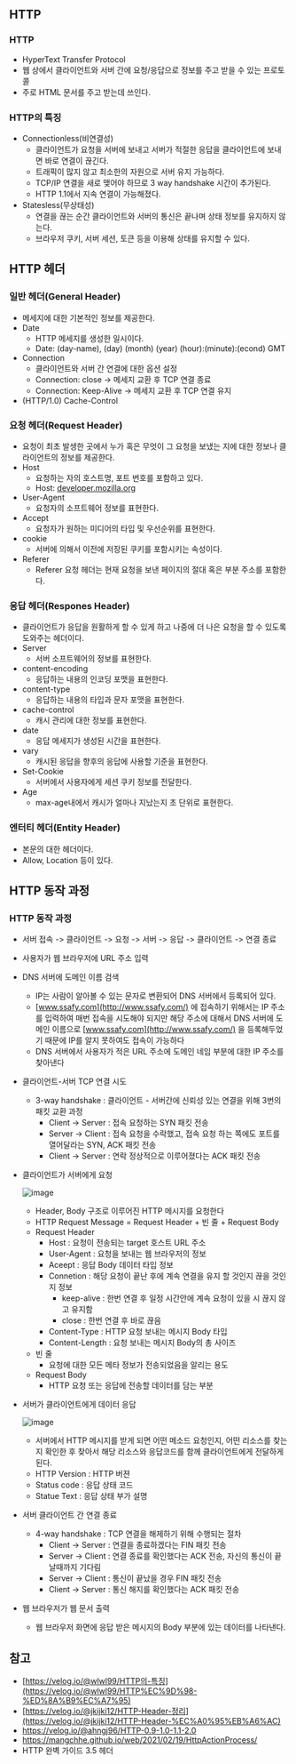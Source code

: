 ## HTTP

### HTTP

- HyperText Transfer Protocol
- 웹 상에서 클라이언트와 서버 간에 요청/응답으로 정보를 주고 받을 수 있는 프로토콜
- 주로 HTML 문서를 주고 받는데 쓰인다.

### HTTP의 특징

- Connectionless(비연결성)
    - 클라이언트가 요청을 서버에 보내고 서버가 적절한 응답을 클라이언트에 보내면 바로 연결이 끊긴다.
    - 트래픽이 많지 않고 최소한의 자원으로 서버 유지 가능하다.
    - TCP/IP 연결을 새로 맺어야 하므로 3 way handshake 시간이 추가된다.
    - HTTP 1.1에서 지속 연결이 가능해졌다.
- Statesless(무상태성)
    - 연결을 끊는 순간 클라이언트와 서버의 통신은 끝나며 상태 정보를 유지하지 않는다.
    - 브라우저 쿠키, 서버 세션, 토큰 등을 이용해 상태를 유지할 수 있다.

## HTTP 헤더

### 일반 헤더(General Header)

- 메세지에 대한 기본적인 정보를 제공한다.
- Date
    - HTTP 메세지를 생성한 일시이다.
    - Date: (day-name), (day) (month) (year) (hour):(minute):(econd) GMT
- Connection
    - 클라이언트와 서버 간 연결에 대한 옵션 설정
    - Connection: close → 메세지 교환 후 TCP 연결 종료
    - Connection: Keep-Alive → 메세지 교환 후 TCP 연결 유지
- (HTTP/1.0) Cache-Control

### 요청 헤더(Request Header)

- 요청이 최초 발생한 곳에서 누가 혹은 무엇이 그 요청을 보냈는 지에 대한 정보나 클라이언트의 정보를 제공한다.
- Host
    - 요청하는 자의 호스트명, 포트 번호를 포함하고 있다.
    - Host: [developer.mozilla.org](http://developer.mozilla.org/)
- User-Agent
    - 요청자의 소프트웨어 정보를 표현한다.
- Accept
    - 요청자가 원하는 미디어의 타입 및 우선순위를 표현한다.
- cookie
    - 서버에 의해서 이전에 저장된 쿠키를 포함시키는 속성이다.
- Referer
    - Referer 요청 헤더는 현재 요청을 보낸 페이지의 절대 혹은 부분 주소를 포함한다.

### 응답 헤더(Respones Header)

- 클라이언트가 응답을 원활하게 할 수 있게 하고 나중에 더 나은 요청을 할 수 있도록 도와주는 헤더이다.
- Server
    - 서버 소프트웨어의 정보를 표현한다.
- content-encoding
    - 응답하는 내용의 인코딩 포맷을 표현한다.
- content-type
    - 응답하는 내용의 타입과 문자 포맷을 표현한다.
- cache-control
    - 캐시 관리에 대한 정보를 표현한다.
- date
    - 응답 메세지가 생성된 시간을 표현한다.
- vary
    - 캐시된 응답을 향후의 응답에 사용할 기준을 표현한다.
- Set-Cookie
    - 서버에서 사용자에게 세션 쿠키 정보를 전달한다.
- Age
    - max-age내에서 캐시가 얼마나 지났는지 초 단위로 표현한다.

### 엔터티 헤더(Entity Header)

- 본문의 대한 헤더이다.
- Allow, Location 등이 있다.

## HTTP 동작 과정

### HTTP 동작 과정

- 서버 접속 -> 클라이언트 -> 요청 -> 서버 -> 응답 -> 클라이언트 -> 연결 종료
- 사용자가 웹 브라우저에 URL 주소 입력
- DNS 서버에  도메인 이름 검색
    - IP는 사람이 알아볼 수 있는 문자로 변환되어 DNS 서버에서 등록되어 있다.
    - [www.ssafy.com](http://www.ssafy.com/) 에 접속하기 위해서는 IP 주소를 입력하여 매번 접속을 시도해야 되지만 해당 주소에 대해서 DNS 서버에 도메인 이름으로 [www.ssafy.com](http://www.ssafy.com/) 을 등록해두었기 때문에 IP를 알지 못하여도 접속이 가능하다
    - DNS 서버에서 사용자가 적은 URL 주소에 도메인 네임 부분에 대한 IP 주소를 찾아낸다
- 클라이언트-서버 TCP 연결 시도
    - 3-way handshake : 클라이언트 - 서버간에 신뢰성 있는 연결을 위해 3번의 패킷 교환 과정
        - Client -> Server : 접속 요청하는 SYN 패킷 전송
        - Server -> Client : 접속 요청을 수락했고, 접속 요청 하는 쪽에도 포트를 열어달라는 SYN, ACK 패킷 전송
        - Client -> Server : 연락 정상적으로 이루어졌다는 ACK 패킷 전송
- 클라이언트가 서버에게 요청
    
    ![image](https://github.com/kknyapple/CS-Study/assets/72698829/3cc32ca7-7902-4057-a348-5c2a39a4c5da)

    
    - Header, Body 구조로 이루어진 HTTP 메시지를 요청한다
    - HTTP Request Message = Request Header + 빈 줄 + Request Body
    - Request Header
        - Host : 요청이 전송되는 target 호스트 URL 주소
        - User-Agent : 요청을 보내는 웹 브라우저의 정보
        - Aceept : 응답 Body 데이터 타입 정보
        - Connetion : 해당 요청이 끝난 후에 계속 연결을 유지 할 것인지 끊을 것인지 정보
            - keep-alive : 한번 연결 후 일정 시간안에 계속 요청이 있을 시 끊지 않고 유지함
            - close : 한번 연결 후 바로 끊음
        - Content-Type : HTTP 요청 보내는 메시지 Body 타입
        - Content-Length : 요청 보내는 메시지 Body의 총 사이즈
    - 빈 줄
        - 요청에 대한 모든 메타 정보가 전송되었음을 알리는 용도
    - Request Body
        - HTTP 요청 또는 응답에 전송할 데이터를 담는 부분
- 서버가 클라이언트에게 데이터 응답
    
    ![image](https://github.com/kknyapple/CS-Study/assets/72698829/b03bf744-f906-434f-8ffd-0ea4c729bc92)
    
    - 서버에서 HTTP 메시지를 받게 되면 어떤 메소드 요청인지, 어떤 리소스를 찾는지 확인한 후 찾아서 해당 리소스와 응답코드를 함께 클라이언트에게 전달하게 된다.
    - HTTP Version : HTTP 버젼
    - Status code : 응답 상태 코드
    - Statue Text : 응답 상태 부가 설명
- 서버 클라이언트 간 연결 종료
    - 4-way handshake : TCP 연결을 해제하기 위해 수행되는 절차
        - Client -> Server : 연결을 종료하겠다는 FIN 패킷 전송
        - Server -> Client : 연결 종료를 확인했다는 ACK 전송, 자신의 통신이 끝날때까지 기다림
        - Server -> Client : 통신이 끝났을 경우 FIN 패킷 전송
        - Client -> Server : 통신 해지를 확인했다는 ACK 패킷 전송
- 웹 브라우저가 웹 문서 출력
    - 웹 브라우저 화면에 응답 받은 메시지의 Body 부분에 있는 데이터를 나타낸다.

## 참고

- [https://velog.io/@wlwl99/HTTP의-특징](https://velog.io/@wlwl99/HTTP%EC%9D%98-%ED%8A%B9%EC%A7%95)
- [https://velog.io/@jkijki12/HTTP-Header-정리](https://velog.io/@jkijki12/HTTP-Header-%EC%A0%95%EB%A6%AC)
- https://velog.io/@ahngj96/HTTP-0.9-1.0-1.1-2.0
- https://mangchhe.github.io/web/2021/02/19/HttpActionProcess/
- HTTP 완벽 가이드 3.5 헤더
